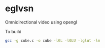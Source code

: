 # eglvsn
Omnidirectional video using opengl

To build
```sh
gcc -g cube.c -o cube -lGL -lGLU -lglut -lm
```
